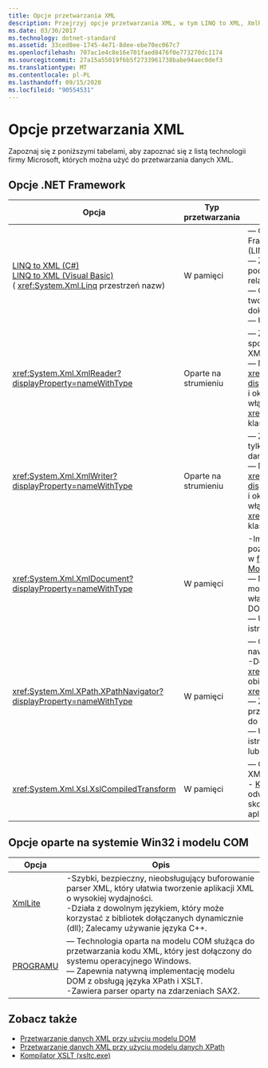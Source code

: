 ```yaml
---
title: Opcje przetwarzania XML
description: Przejrzyj opcje przetwarzania XML, w tym LINQ to XML, XmlReader, XmlWriter, XmlDocument, XPathNavigator, XslCompiledTransform, XmlLite i MSXML.
ms.date: 03/30/2017
ms.technology: dotnet-standard
ms.assetid: 33ced8ee-1745-4e71-8dee-ebe70ec067c7
ms.openlocfilehash: 707ac1e4c8e16e701faed8476f0e773270dc1174
ms.sourcegitcommit: 27a15a55019f6b5f2733961738babe94aec0def3
ms.translationtype: MT
ms.contentlocale: pl-PL
ms.lasthandoff: 09/15/2020
ms.locfileid: "90554531"
---
```

# <a name="xml-processing-options"></a>Opcje przetwarzania XML
Zapoznaj się z poniższymi tabelami, aby zapoznać się z listą technologii firmy Microsoft, których można użyć do przetwarzania danych XML.  
  
## <a name="net-framework-options"></a>Opcje .NET Framework  
  
|**Opcja**|**Typ przetwarzania**|**Opis**|  
|----------------|-------------------------|---------------------|  
|[LINQ to XML (C#)](../../linq/linq-xml-overview.md) <br/> [LINQ to XML (Visual Basic)](../../linq/linq-xml-overview.md) <br />( <xref:System.Xml.Linq> przestrzeń nazw)|W pamięci|— Oparta na technologii .NET Framework Language-Integrated Query (LINQ).<br />— Zapewnia środowisko zapytań podobne do SQL dla obiektów, danych relacyjnych i danych XML.<br />— Oferuje intuicyjne możliwości tworzenia i przekształcania dokumentów.<br />— Użyj tej opcji, jeśli piszesz nowy kod.|  
|<xref:System.Xml.XmlReader?displayProperty=nameWithType>|Oparte na strumieniu|— Zapewnia szybki, niebuforowany, w sposób umożliwiający dostęp do danych XML.<br />— Można tworzyć obiekty przy użyciu <xref:System.Xml.XmlReader.Create%2A?displayProperty=nameWithType> metody i określać zestaw funkcji, które mają być włączone dla obiektu za pomocą <xref:System.Xml.XmlReaderSettings> klasy.|  
|<xref:System.Xml.XmlWriter?displayProperty=nameWithType>|Oparte na strumieniu|— Zapewnia szybki, niebuforowany, tylko do przodu sposób generowania danych XML.<br />— Można tworzyć obiekty przy użyciu <xref:System.Xml.XmlWriter.Create%2A?displayProperty=nameWithType> metody i określać zestaw funkcji, które mają być włączone dla obiektu za pomocą <xref:System.Xml.XmlWriterSettings> klasy.|  
|<xref:System.Xml.XmlDocument?displayProperty=nameWithType>|W pamięci|-Implementuje zalecenia dotyczące poziomu 1 podstawowego i [modelu dom](https://www.w3.org/TR/DOM-Level-2-Core/) w [formacie W3C Document Object Model (dom)](https://www.w3.org/TR/REC-DOM-Level-1/level-one-core.html) .<br />— Można tworzyć, wstawiać, usuwać i modyfikować węzły przy użyciu metod i właściwości w oparciu o znany model DOM.<br />— Użyj tej opcji, jeśli modyfikujesz istniejący kod korzystający z W3C DOM.|  
|<xref:System.Xml.XPath.XPathNavigator?displayProperty=nameWithType>|W pamięci|— Oferuje kilka opcji edycji i możliwości nawigacji przy użyciu modelu kursorów.<br />-Dokumenty XML mogą być zawarte w <xref:System.Xml.XPath.XPathDocument> obiekcie lub <xref:System.Xml.XmlDocument> .<br />— Zapewnia doskonałą wydajność przetwarzania plików XML w trybie tylko do odczytu.<br />— Użyj tej opcji, jeśli modyfikujesz istniejący kod przy użyciu zapytań XPath lub transformacji XSLT.|  
|<xref:System.Xml.Xsl.XslCompiledTransform>|W pamięci|— Oferuje opcje przekształcania danych XML przy użyciu transformacji XSL.<br />- [Kompilator XSLT (xsltc.exe)](xslt-compiler-xsltc-exe.md) umożliwia odwoływanie się do wstępnie skompilowanych transformacji w aplikacji.|  
  
## <a name="win32-and-com-based-options"></a>Opcje oparte na systemie Win32 i modelu COM  
  
|**Opcja**|**Opis**|  
|----------------|---------------------|  
|[XmlLite](/previous-versions/windows/desktop/ms752872(v=vs.85))|-Szybki, bezpieczny, nieobsługujący buforowanie parser XML, który ułatwia tworzenie aplikacji XML o wysokiej wydajności.<br />-Działa z dowolnym językiem, który może korzystać z bibliotek dołączanych dynamicznie (dll); Zalecamy używanie języka C++.|  
|[PROGRAMU](/previous-versions/windows/desktop/ms763742(v=vs.85))|— Technologia oparta na modelu COM służąca do przetwarzania kodu XML, który jest dołączony do systemu operacyjnego Windows.<br />— Zapewnia natywną implementację modelu DOM z obsługą języka XPath i XSLT.<br />-Zawiera parser oparty na zdarzeniach SAX2.|  
  
## <a name="see-also"></a>Zobacz także

- [Przetwarzanie danych XML przy użyciu modelu DOM](process-xml-data-using-the-dom-model.md)
- [Przetwarzanie danych XML przy użyciu modelu danych XPath](process-xml-data-using-the-xpath-data-model.md)
- [Kompilator XSLT (xsltc.exe)](xslt-compiler-xsltc-exe.md)
